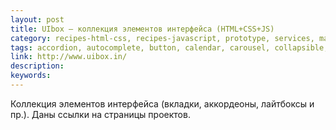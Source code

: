 ```yaml
---
layout: post
title: UIbox — коллекция элементов интерфейса (HTML+CSS+JS)
category: recipes-html-css, recipes-javascript, prototype, services, manuals, 
tags: accordion, autocomplete, button, calendar, carousel, collapsible, color-picker, combo-box, date-picker, drag-drop, dropdown, file-picker, infinite-scroll, input, lightbox, map, menu, modal-dialog, pagination, progress, scrollbar, select, sidebar, slider, spinner, stepper, syntax, tab, toolbar, tooltip, tour, tree, typeahead, 
link: http://www.uibox.in/
description: 
keywords: 
---
```


<p>Коллекция элементов интерфейса (вкладки, аккордеоны, лайтбоксы и пр.). Даны ссылки на страницы проектов.</p>
